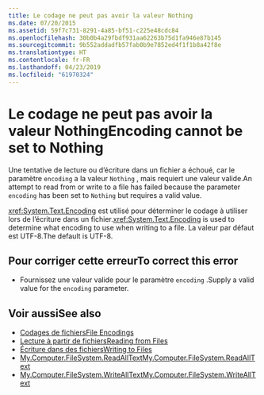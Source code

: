 ```yaml
---
title: Le codage ne peut pas avoir la valeur Nothing
ms.date: 07/20/2015
ms.assetid: 59f7c731-8291-4a85-bf51-c225e48cdc84
ms.openlocfilehash: 30b0b4a29fbdf931aa62263b75d1fa946e87b145
ms.sourcegitcommit: 9b552addadfb57fab0b9e7852ed4f1f1b8a42f8e
ms.translationtype: HT
ms.contentlocale: fr-FR
ms.lasthandoff: 04/23/2019
ms.locfileid: "61970324"
---
```

# <a name="encoding-cannot-be-set-to-nothing"></a><span data-ttu-id="a5d5a-102">Le codage ne peut pas avoir la valeur Nothing</span><span class="sxs-lookup"><span data-stu-id="a5d5a-102">Encoding cannot be set to Nothing</span></span>
<span data-ttu-id="a5d5a-103">Une tentative de lecture ou d’écriture dans un fichier a échoué, car le paramètre `encoding` a la valeur `Nothing` , mais requiert une valeur valide.</span><span class="sxs-lookup"><span data-stu-id="a5d5a-103">An attempt to read from or write to a file has failed because the parameter `encoding` has been set to `Nothing` but requires a valid value.</span></span>  
  
 <span data-ttu-id="a5d5a-104"><xref:System.Text.Encoding> est utilisé pour déterminer le codage à utiliser lors de l’écriture dans un fichier.</span><span class="sxs-lookup"><span data-stu-id="a5d5a-104"><xref:System.Text.Encoding> is used to determine what encoding to use when writing to a file.</span></span> <span data-ttu-id="a5d5a-105">La valeur par défaut est UTF-8.</span><span class="sxs-lookup"><span data-stu-id="a5d5a-105">The default is UTF-8.</span></span>  
  
## <a name="to-correct-this-error"></a><span data-ttu-id="a5d5a-106">Pour corriger cette erreur</span><span class="sxs-lookup"><span data-stu-id="a5d5a-106">To correct this error</span></span>  
  
- <span data-ttu-id="a5d5a-107">Fournissez une valeur valide pour le paramètre `encoding` .</span><span class="sxs-lookup"><span data-stu-id="a5d5a-107">Supply a valid value for the `encoding` parameter.</span></span>  
  
## <a name="see-also"></a><span data-ttu-id="a5d5a-108">Voir aussi</span><span class="sxs-lookup"><span data-stu-id="a5d5a-108">See also</span></span>

- [<span data-ttu-id="a5d5a-109">Codages de fichiers</span><span class="sxs-lookup"><span data-stu-id="a5d5a-109">File Encodings</span></span>](../../visual-basic/developing-apps/programming/drives-directories-files/file-encodings.md)
- [<span data-ttu-id="a5d5a-110">Lecture à partir de fichiers</span><span class="sxs-lookup"><span data-stu-id="a5d5a-110">Reading from Files</span></span>](../../visual-basic/developing-apps/programming/drives-directories-files/reading-from-files.md)
- [<span data-ttu-id="a5d5a-111">Écriture dans des fichiers</span><span class="sxs-lookup"><span data-stu-id="a5d5a-111">Writing to Files</span></span>](../../visual-basic/developing-apps/programming/drives-directories-files/writing-to-files.md)
- [<span data-ttu-id="a5d5a-112">My.Computer.FileSystem.ReadAllText</span><span class="sxs-lookup"><span data-stu-id="a5d5a-112">My.Computer.FileSystem.ReadAllText</span></span>](xref:Microsoft.VisualBasic.FileIO.FileSystem.ReadAllText%2A)
- [<span data-ttu-id="a5d5a-113">My.Computer.FileSystem.WriteAllText</span><span class="sxs-lookup"><span data-stu-id="a5d5a-113">My.Computer.FileSystem.WriteAllText</span></span>](xref:Microsoft.VisualBasic.FileIO.FileSystem.WriteAllText%2A)
